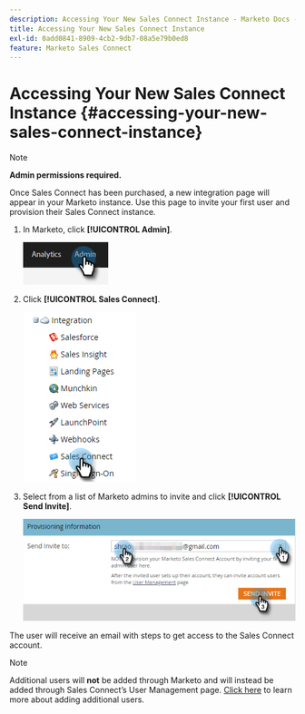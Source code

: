 ```yaml
---
description: Accessing Your New Sales Connect Instance - Marketo Docs - Product Documentation
title: Accessing Your New Sales Connect Instance
exl-id: 0add0841-8909-4cb2-9db7-08a5e79b0ed8
feature: Marketo Sales Connect
---
```

# Accessing Your New Sales Connect Instance {#accessing-your-new-sales-connect-instance}

>[!NOTE]
>
>**Admin permissions required.**

Once Sales Connect has been purchased, a new integration page will appear in your Marketo instance. Use this page to invite your first user and provision their Sales Connect instance.

1. In Marketo, click **[!UICONTROL Admin]**.

   ![](assets/accessing-your-new-sales-connect-instance-1.png)

1. Click **[!UICONTROL Sales Connect]**.

   ![](assets/accessing-your-new-sales-connect-instance-2.png)

1. Select from a list of Marketo admins to invite and click **[!UICONTROL Send Invite]**.

   ![](assets/accessing-your-new-sales-connect-instance-3.png)

The user will receive an email with steps to get access to the Sales Connect account.

>[!NOTE]
>
>Additional users will **not** be added through Marketo and will instead be added through Sales Connect’s User Management page. [Click here](/help/marketo/product-docs/marketo-sales-connect/admin/invite-users.md) to learn more about adding additional users.
